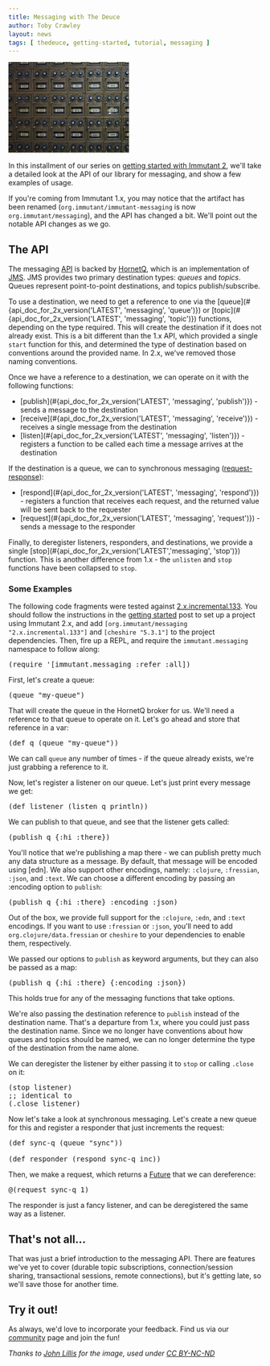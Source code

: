 ```yaml
---
title: Messaging with The Deuce
author: Toby Crawley
layout: news
tags: [ thedeuce, getting-started, tutorial, messaging ]
---
```


<a href="https://flic.kr/p/6ZpegH"><img src="/images/news/mailboxes.jpg" alt="[mailboxes]" class="alignleft bordered"/></a>

In this installment of our series on
[getting started with Immutant 2](/news/tags/thedeuce/), we'll take a
detailed look at the API of our library for messaging, and show
a few examples of usage.

If you're coming from Immutant 1.x, you may notice that the artifact
has been renamed (`org.immutant/immutant-messaging` is now
`org.immutant/messaging`), and the API has changed a bit. We'll point
out the notable API changes as we go.

## The API

The messaging [API](#{api_doc_for_2x_version('LATEST')})
 is backed by [HornetQ], which is an implementation
of [JMS]. JMS provides two primary destination types: *queues* and
*topics*. Queues represent point-to-point destinations, and topics
publish/subscribe.

To use a destination, we need to get a reference to one via the
[queue](#{api_doc_for_2x_version('LATEST', 'messaging', 'queue')}) or
[topic](#{api_doc_for_2x_version('LATEST', 'messaging', 'topic')})
functions, depending on the type required. This will create the
destination if it does not already exist. This is a bit different than
the 1.x API, which provided a single `start` function for this, and
determined the type of destination based on conventions around the
provided name. In 2.x, we've removed those naming conventions.

Once we have a reference to a destination, we can operate on it with
the following functions:

* [publish](#{api_doc_for_2x_version('LATEST', 'messaging', 'publish')}) -
  sends a message to the destination
* [receive](#{api_doc_for_2x_version('LATEST', 'messaging', 'receive')}) -
  receives a single message from the destination
* [listen](#{api_doc_for_2x_version('LATEST', 'messaging', 'listen')}) -
  registers a function to be called each time a message
  arrives at the destination

If the destination is a queue, we can to synchronous messaging
([request-response]):

* [respond](#{api_doc_for_2x_version('LATEST', 'messaging', 'respond')}) -
  registers a function that receives each request, and the
  returned value will be sent back to the requester
* [request](#{api_doc_for_2x_version('LATEST', 'messaging', 'request')}) -
  sends a message to the responder

Finally, to deregister listeners, responders, and destinations, we
provide a single
[stop](#{api_doc_for_2x_version('LATEST','messaging', 'stop')})
function. This is another difference from 1.x -
the `unlisten` and `stop` functions have been collapsed to `stop`.

### Some Examples

The following code fragments were tested against
[2.x.incremental.133](http://immutant.org/builds/2x/). You should
follow the instructions in the [getting started] post to set up a
project using Immutant 2.x, and add
`[org.immutant/messaging "2.x.incremental.133"]` and
`[cheshire "5.3.1"]` to the project dependencies. Then, fire up a
REPL, and require the `immutant.messaging` namespace to follow along:

<pre class="syntax clojure">(require '[immutant.messaging :refer :all])</pre>

First, let's create a queue:

<pre class="syntax clojure">(queue "my-queue")</pre>

That will create the queue in the HornetQ broker for us. We'll need a
reference to that queue to operate on it. Let's go ahead and store
that reference in a var:

<pre class="syntax clojure">(def q (queue "my-queue"))</pre>

We can call `queue` any number of times - if the queue already exists,
we're just grabbing a reference to it.

Now, let's register a listener on our queue. Let's just print every
message we get:

<pre class="syntax clojure">(def listener (listen q println))</pre>

We can publish to that queue, and see that the listener gets called:

<pre class="syntax clojure">(publish q {:hi :there})</pre>

You'll notice that we're publishing a map there - we can publish
pretty much any data structure as a message. By default, that message
will be encoded using [edn]. We also support other encodings, namely:
`:clojure`, `:fressian`, `:json`, and `:text`. We can choose a
different encoding by passing an :encoding option to `publish`:

<pre class="syntax clojure">(publish q {:hi :there} :encoding :json)</pre>

Out of the box, we provide full support for the `:clojure`, `:edn`,
and `:text` encodings. If you want to use `:fressian` or `:json`,
you'll need to add `org.clojure/data.fressian` or `cheshire` to your
dependencies to enable them, respectively.

We passed our options to `publish` as keyword arguments, but they can
also be passed as a map:

<pre class="syntax clojure">(publish q {:hi :there} {:encoding :json})</pre>

This holds true for any of the messaging functions that take options.

We're also passing the destination reference to `publish` instead of the
destination name. That's a departure from 1.x, where you could just pass the
destination name. Since we no longer have conventions about how queues and
topics should be named, we can no longer determine the type of the
destination from the name alone.

We can deregister the listener by either passing it to `stop` or
calling `.close` on it:

<pre class="syntax clojure">(stop listener)
;; identical to
(.close listener)</pre>

Now let's take a look at synchronous messaging. Let's create a new
queue for this and register a responder that just increments the
request:

<pre class="syntax clojure">(def sync-q (queue "sync"))

(def responder (respond sync-q inc))</pre>

Then, we make a request, which returns a [Future] that we can
dereference:

<pre class="syntax clojure">@(request sync-q 1)</pre>

The responder is just a fancy listener, and can be deregistered the
same way as a listener.

## That's not all...

That was just a brief introduction to the messaging API. There are
features we've yet to cover (durable topic subscriptions,
connection/session sharing, transactional sessions, remote
connections), but it's getting late, so we'll save those for another
time.

## Try it out!

As always, we'd love to incorporate your feedback. Find us via our
[community] page and join the fun!

*Thanks to [John Lillis](https://flic.kr/p/6ZpegH) for the image, used under [CC BY-NC-ND](https://creativecommons.org/licenses/by-nc-nd/2.0/)*

[HornetQ]: http://hornetq.jboss.org/
[JMS]: https://en.wikipedia.org/wiki/Java_Message_Service
[getting started]: /news/2014/04/28/getting-started-with-2x/
[request-response]: https://en.wikipedia.org/wiki/Request-response
[community]: http://immutant.org/community/
[Future]: http://docs.oracle.com/javase/7/docs/api/java/util/concurrent/Future.html
